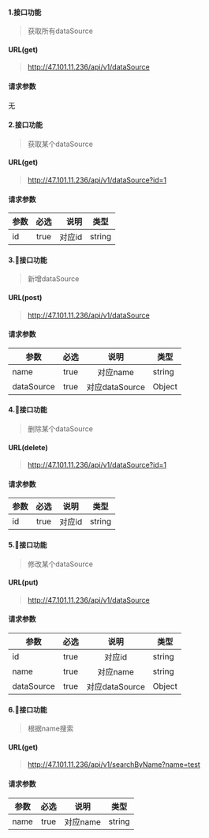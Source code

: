 #### 1.接口功能
> 获取所有dataSource
#### URL(get)
> http://47.101.11.236/api/v1/dataSource
#### 请求参数
无

#### 2.接口功能
> 获取某个dataSource
#### URL(get)
> http://47.101.11.236/api/v1/dataSource?id=1
#### 请求参数
参数|必选|说明|类型
---|:--:|---:|---
id|true|对应id|string

#### 3.接口功能
> 新增dataSource
#### URL(post)
> http://47.101.11.236/api/v1/dataSource
#### 请求参数
参数|必选|说明|类型
---|:--:|:---:|---
name|true|对应name|string
dataSource|true|对应dataSource|Object

#### 4.接口功能
> 删除某个dataSource
#### URL(delete)
> http://47.101.11.236/api/v1/dataSource?id=1
#### 请求参数
参数|必选|说明|类型
---|:--:|:---:|---
id|true|对应id|string

#### 5.接口功能
> 修改某个dataSource
#### URL(put)
> http://47.101.11.236/api/v1/dataSource
#### 请求参数
参数|必选|说明|类型
---|:--:|:---:|---
id|true|对应id|string
name|true|对应name|string
dataSource|true|对应dataSource|Object

#### 6.接口功能
> 根据name搜索
#### URL(get)
> http://47.101.11.236/api/v1/searchByName?name=test
#### 请求参数
参数|必选|说明|类型
---|:--:|:---:|---
name|true|对应name|string
